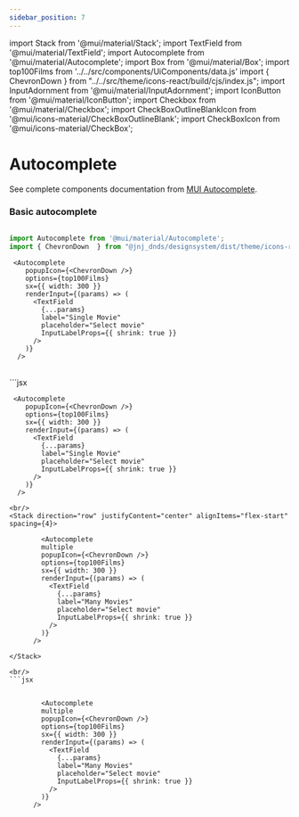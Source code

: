 ```yaml
---
sidebar_position: 7
---
```


import Stack from '@mui/material/Stack';
import TextField from '@mui/material/TextField';
import Autocomplete from '@mui/material/Autocomplete';
import Box from '@mui/material/Box';
import top100Films from '../../src/components/UiComponents/data.js' 
import { ChevronDown } from "../../src/theme/icons-react/build/cjs/index.js";
import InputAdornment from '@mui/material/InputAdornment';
import IconButton from '@mui/material/IconButton';
import Checkbox from '@mui/material/Checkbox';
import CheckBoxOutlineBlankIcon from '@mui/icons-material/CheckBoxOutlineBlank';
import CheckBoxIcon from '@mui/icons-material/CheckBox';


# Autocomplete

See complete components documentation from [MUI Autocomplete](https://mui.com/material-ui/react-autocomplete/).


### Basic autocomplete 


```jsx

import Autocomplete from '@mui/material/Autocomplete';
import { ChevronDown  } from "@jnj_dnds/designsystem/dist/theme/icons-react/";

```

<Stack direction="row" justifyContent="center" alignItems="flex-start" spacing={4}>
  
     <Autocomplete
        popupIcon={<ChevronDown />}
        options={top100Films}
        sx={{ width: 300 }}
        renderInput={(params) => (
          <TextField
            {...params}
            label="Single Movie"
            placeholder="Select movie"
            InputLabelProps={{ shrink: true }}
          />
        )}
      />

</Stack>
 <br/>
```jsx

 
     <Autocomplete
        popupIcon={<ChevronDown />}
        options={top100Films}
        sx={{ width: 300 }}
        renderInput={(params) => (
          <TextField
            {...params}
            label="Single Movie"
            placeholder="Select movie"
            InputLabelProps={{ shrink: true }}
          />
        )}
      />

```
<br/>
<Stack direction="row" justifyContent="center" alignItems="flex-start" spacing={4}>

        <Autocomplete
        multiple
        popupIcon={<ChevronDown />}
        options={top100Films}
        sx={{ width: 300 }}
        renderInput={(params) => (
          <TextField
            {...params}
            label="Many Movies"
            placeholder="Select movie"
            InputLabelProps={{ shrink: true }}
          />
        )}
      />

</Stack>

<br/>
```jsx

 
        <Autocomplete
        multiple
        popupIcon={<ChevronDown />}
        options={top100Films}
        sx={{ width: 300 }}
        renderInput={(params) => (
          <TextField
            {...params}
            label="Many Movies"
            placeholder="Select movie"
            InputLabelProps={{ shrink: true }}
          />
        )}
      />


